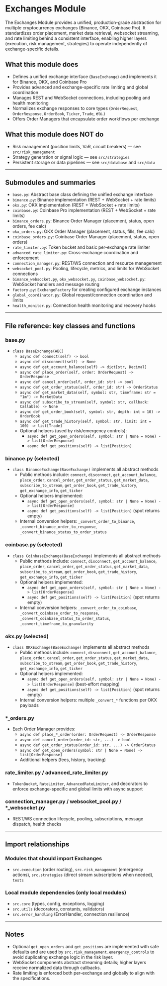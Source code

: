 # Exchanges Module

The Exchanges Module provides a unified, production-grade abstraction for multiple cryptocurrency exchanges (Binance, OKX, Coinbase Pro). It standardizes order placement, market data retrieval, websocket streaming, and rate limiting behind a consistent interface, enabling higher layers (execution, risk management, strategies) to operate independently of exchange-specific details.

## What this module does
- Defines a unified exchange interface (`BaseExchange`) and implements it for Binance, OKX, and Coinbase Pro
- Provides advanced and exchange-specific rate limiting and global coordination
- Manages REST and WebSocket connections, including pooling and health monitoring
- Normalizes exchange responses to core types (`OrderRequest`, `OrderResponse`, `OrderBook`, `Ticker`, `Trade`, etc.)
- Offers Order Managers that encapsulate order workflows per exchange

## What this module does NOT do
- Risk management (position limits, VaR, circuit breakers) — see `src/risk_management`
- Strategy generation or signal logic — see `src/strategies`
- Persistent storage or data pipelines — see `src/database` and `src/data`

---

## Submodules and summaries
- `base.py`: Abstract base class defining the unified exchange interface
- `binance.py`: Binance implementation (REST + WebSocket + rate limits)
- `okx.py`: OKX implementation (REST + WebSocket + rate limits)
- `coinbase.py`: Coinbase Pro implementation (REST + WebSocket + rate limits)
- `binance_orders.py`: Binance Order Manager (placement, status, open orders, fee calc)
- `okx_orders.py`: OKX Order Manager (placement, status, fills, fee calc)
- `coinbase_orders.py`: Coinbase Order Manager (placement, status, open orders)
- `rate_limiter.py`: Token bucket and basic per-exchange rate limiter
- `advanced_rate_limiter.py`: Cross-exchange coordination and enforcement
- `connection_manager.py`: REST/WS connection and resource management
- `websocket_pool.py`: Pooling, lifecycle, metrics, and limits for WebSocket connections
- `binance_websocket.py`, `okx_websocket.py`, `coinbase_websocket.py`: WebSocket handlers and message routing
- `factory.py`: `ExchangeFactory` for creating configured exchange instances
- `global_coordinator.py`: Global request/connection coordination and limits
- `health_monitor.py`: Connection health monitoring and recovery hooks

---

## File reference: key classes and functions

### base.py
- `class BaseExchange(ABC)`
  - `async def connect(self) -> bool`
  - `async def disconnect(self) -> None`
  - `async def get_account_balance(self) -> dict[str, Decimal]`
  - `async def place_order(self, order: OrderRequest) -> OrderResponse`
  - `async def cancel_order(self, order_id: str) -> bool`
  - `async def get_order_status(self, order_id: str) -> OrderStatus`
  - `async def get_market_data(self, symbol: str, timeframe: str = "1m") -> MarketData`
  - `async def subscribe_to_stream(self, symbol: str, callback: Callable) -> None`
  - `async def get_order_book(self, symbol: str, depth: int = 10) -> OrderBook`
  - `async def get_trade_history(self, symbol: str, limit: int = 100) -> list[Trade]`
  - Optional helpers (used by risk/emergency controls):
    - `async def get_open_orders(self, symbol: str | None = None) -> list[OrderResponse]`
    - `async def get_positions(self) -> list[Position]`

### binance.py (selected)
- `class BinanceExchange(BaseExchange)` implements all abstract methods
  - Public methods include: `connect`, `disconnect`, `get_account_balance`, `place_order`, `cancel_order`, `get_order_status`, `get_market_data`, `subscribe_to_stream`, `get_order_book`, `get_trade_history`, `get_exchange_info`, `get_ticker`
  - Optional helpers implemented:
    - `async def get_open_orders(self, symbol: str | None = None) -> list[OrderResponse]`
    - `async def get_positions(self) -> list[Position]` (spot returns empty)
  - Internal conversion helpers: `_convert_order_to_binance`, `_convert_binance_order_to_response`, `_convert_binance_status_to_order_status`

### coinbase.py (selected)
- `class CoinbaseExchange(BaseExchange)` implements all abstract methods
  - Public methods include: `connect`, `disconnect`, `get_account_balance`, `place_order`, `cancel_order`, `get_order_status`, `get_market_data`, `subscribe_to_stream`, `get_order_book`, `get_trade_history`, `get_exchange_info`, `get_ticker`
  - Optional helpers implemented:
    - `async def get_open_orders(self, symbol: str | None = None) -> list[OrderResponse]`
    - `async def get_positions(self) -> list[Position]` (spot returns empty)
  - Internal conversion helpers: `_convert_order_to_coinbase`, `_convert_coinbase_order_to_response`, `_convert_coinbase_status_to_order_status`, `_convert_timeframe_to_granularity`

### okx.py (selected)
- `class OKXExchange(BaseExchange)` implements all abstract methods
  - Public methods include: `connect`, `disconnect`, `get_account_balance`, `place_order`, `cancel_order`, `get_order_status`, `get_market_data`, `subscribe_to_stream`, `get_order_book`, `get_trade_history`, `get_exchange_info`, `get_ticker`
  - Optional helpers implemented:
    - `async def get_open_orders(self, symbol: str | None = None) -> list[OrderResponse]` (best-effort mapping)
    - `async def get_positions(self) -> list[Position]` (spot returns empty)
  - Internal conversion helpers: multiple `_convert_*` functions per OKX payloads

### *_orders.py
- Each Order Manager provides:
  - `async def place_*_order(order: OrderRequest) -> OrderResponse`
  - `async def cancel_order(order_id: str, ...) -> bool`
  - `async def get_order_status(order_id: str, ...) -> OrderStatus`
  - `async def get_open_orders(symbol: str | None = None) -> list[OrderResponse]`
  - Additional helpers (fees, history, tracking)

### rate_limiter.py / advanced_rate_limiter.py
- `TokenBucket`, `RateLimiter`, `AdvancedRateLimiter`, and decorators to enforce exchange-specific and global limits with async support

### connection_manager.py / websocket_pool.py / *_websocket.py
- REST/WS connection lifecycle, pooling, subscriptions, message dispatch, health checks

---

## Import relationships
### Modules that should import Exchanges
- `src.execution` (order routing), `src.risk_management` (emergency actions), `src.strategies` (direct stream subscriptions when needed), `tests`

### Local module dependencies (only local modules)
- `src.core` (types, config, exceptions, logging)
- `src.utils` (decorators, constants, validators)
- `src.error_handling` (ErrorHandler, connection resilience)

---

## Notes
- Optional `get_open_orders` and `get_positions` are implemented with safe defaults and are used by `src.risk_management.emergency_controls` to avoid duplicating exchange logic in the risk layer.
- WebSocket components abstract streaming details; higher layers receive normalized data through callbacks.
- Rate limiting is enforced both per-exchange and globally to align with the specifications.


